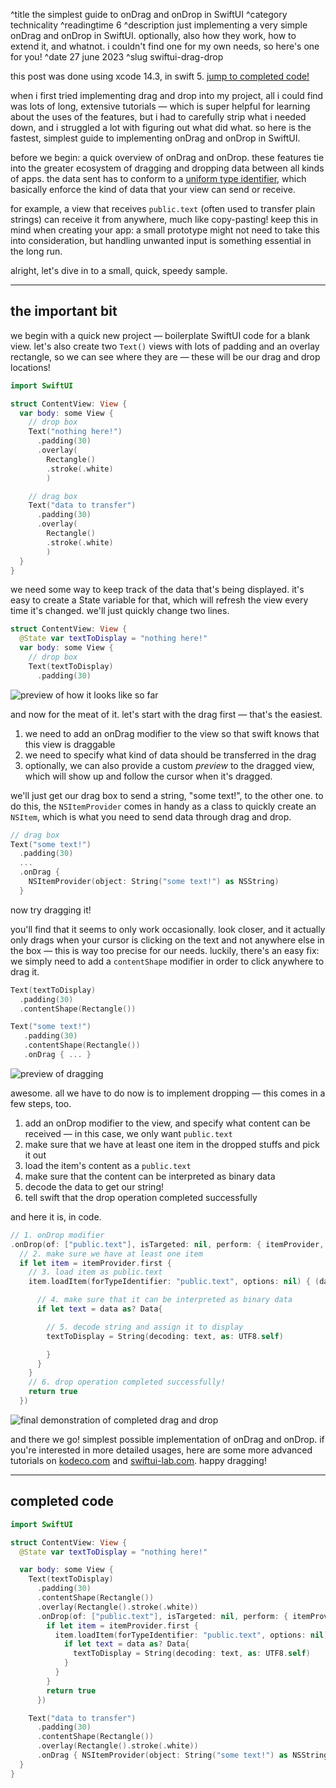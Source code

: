 ^title the simplest guide to onDrag and onDrop in SwiftUI
^category technicality
^readingtime 6
^description just implementing a very simple onDrag and onDrop in SwiftUI. optionally, also how they work, how to extend it, and whatnot. i couldn't find one for my own needs, so here's one for you!
^date 27 june 2023
^slug swiftui-drag-drop

this post was done using xcode 14.3, in swift 5. [jump to completed code!](#completed-code)

when i first tried implementing drag and drop into my project, all i could find was lots of long, extensive tutorials — which is super helpful for learning about the uses of the features, but i had to carefully strip what i needed down, and i struggled a lot with figuring out what did what. so here is the fastest, simplest guide to implementing onDrag and onDrop in SwiftUI.

before we begin: a quick overview of onDrag and onDrop. these features tie into the greater ecosystem of dragging and dropping data between all kinds of apps. the data sent has to conform to a [uniform type identifier](https://developer.apple.com/documentation/uniformtypeidentifiers/uttype), which basically enforce the kind of data that your view can send or receive.

for example, a view that receives `public.text` (often used to transfer plain strings) can receive it from anywhere, much like copy-pasting! keep this in mind when creating your app: a small prototype might not need to take this into consideration, but handling unwanted input is something essential in the long run.

alright, let's dive in to a small, quick, speedy sample.

---

## the important bit

we begin with a quick new project — boilerplate SwiftUI code for a blank view. let's also create two `Text()` views with lots of padding and an overlay rectangle, so we can see where they are — these will be our drag and drop locations!

~~~~swift
import SwiftUI

struct ContentView: View {
  var body: some View {
    // drop box
    Text("nothing here!")
      .padding(30)
      .overlay(
        Rectangle()
        .stroke(.white)
        )

    // drag box
    Text("data to transfer")
      .padding(30)
      .overlay(
        Rectangle()
        .stroke(.white)
        )
  }
}
~~~~

we need some way to keep track of the data that's being displayed. it's easy to create a State variable for that, which will refresh the view every time it's changed. we'll just quickly change two lines.

~~~~swift hl_lines="3 9"
struct ContentView: View {
  @State var textToDisplay = "nothing here!"
  var body: some View {
    // drop box
    Text(textToDisplay)
      .padding(30)
~~~~

![preview of how it looks like so far](../../assets/00/0.png)

and now for the meat of it. let's start with the drag first — that's the easiest.

1. we need to add an onDrag modifier to the view so that swift knows that this view is draggable
2. we need to specify what kind of data should be transferred in the drag
3. optionally, we can also provide a custom _preview_ to the dragged view, which will show up and follow the cursor when it's dragged.

we'll just get our drag box to send a string, "some text!", to the other one. to do this, the `NSItemProvider` comes in handy as a class to quickly create an `NSItem`, which is what you need to send data through drag and drop.

~~~~swift hl_lines="7 8 9 10 11 12"
// drag box
Text("some text!")
  .padding(30)
  ...
  .onDrag {
    NSItemProvider(object: String("some text!") as NSString)
  }    
~~~~

now try dragging it!

you'll find that it seems to only work occasionally. look closer, and it actually only drags when your cursor is clicking on the text and not anywhere else in the box — this is way too precise for our needs. luckily, there's an easy fix: we simply need to add a `contentShape` modifier in order to click anywhere to drag it.

~~~~swift hl_lines="5 13"
Text(textToDisplay)
  .padding(30)
  .contentShape(Rectangle())

Text("some text!")
   .padding(30)
   .contentShape(Rectangle())
   .onDrag { ... }
~~~~

![preview of dragging](../../assets/00/1.gif)

awesome. all we have to do now is to implement dropping — this comes in a few steps, too.
1. add an onDrop modifier to the view, and specify what content can be received — in this case, we only want  `public.text`
2. make sure that we have at least one item in the dropped stuffs and pick it out
3. load the item's content as a `public.text`
4. make sure that the content can be interpreted as binary data
5. decode the data to get our string!
6. tell swift that the drop operation completed successfully

and here it is, in code.

~~~~swift
// 1. onDrop modifier
.onDrop(of: ["public.text"], isTargeted: nil, perform: { itemProvider, _ in
  // 2. make sure we have at least one item
  if let item = itemProvider.first {
    // 3. load item as public.text
    item.loadItem(forTypeIdentifier: "public.text", options: nil) { (data, err) in

      // 4. make sure that it can be interpreted as binary data
      if let text = data as? Data{

        // 5. decode string and assign it to display
        textToDisplay = String(decoding: text, as: UTF8.self)

        }
      }
    }
    // 6. drop operation completed successfully!
    return true
  })
~~~~
![final demonstration of completed drag and drop](../../assets/00/2.gif)

and there we go! simplest possible implementation of onDrag and onDrop. if you're interested in more detailed usages, here are some more advanced tutorials on  <a href="https://www.kodeco.com/21679742-drag-and-drop-tutorial-for-swiftui" target="_blank">kodeco.com</a> and <a href="https://swiftui-lab.com/drag-drop-with-swiftui/" target="_blank">swiftui-lab.com</a>. happy dragging!

---

## <a name="completed-code"></a>completed code

~~~~swift
import SwiftUI

struct ContentView: View {
  @State var textToDisplay = "nothing here!"

  var body: some View {
    Text(textToDisplay)
      .padding(30)
      .contentShape(Rectangle())
      .overlay(Rectangle().stroke(.white))
      .onDrop(of: ["public.text"], isTargeted: nil, perform: { itemProvider, _ in
        if let item = itemProvider.first {
          item.loadItem(forTypeIdentifier: "public.text", options: nil) { (data, err) in
            if let text = data as? Data{
              textToDisplay = String(decoding: text, as: UTF8.self)
            }
          }
        }
        return true
      })

    Text("data to transfer")
      .padding(30)
      .contentShape(Rectangle())
      .overlay(Rectangle().stroke(.white))
      .onDrag { NSItemProvider(object: String("some text!") as NSString) }    
  }
}
~~~~
